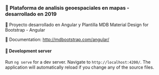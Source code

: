 ### 🌟 **Plataforma de analisis geoespaciales en mapas - desarrollado en 2019**

🔔 Proyecto desarrollado en Angular y Plantilla MDB
Material Design for Bootstrap - Angular

🔔 Documentation:
http://mdbootstrap.com/angular/

#### 🔔 Development server

Run `ng serve` for a dev server. Navigate to `http://localhost:4200/`. The application will automatically reload if you change any of the source files.
